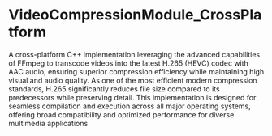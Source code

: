 # VideoCompressionModule_CrossPlatform

A cross-platform C++ implementation leveraging the advanced capabilities of FFmpeg to transcode videos into the latest H.265 (HEVC) codec with AAC audio, ensuring superior compression efficiency while maintaining high visual and audio quality. As one of the most efficient modern compression standards, H.265 significantly reduces file size compared to its predecessors while preserving detail. This implementation is designed for seamless compilation and execution across all major operating systems, offering broad compatibility and optimized performance for diverse multimedia applications
